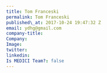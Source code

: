```yaml
---
title: Tom Franceski
permalink: Tom Franceski
published\_at: 2017-10-24 19:47:32 Z
email: ydhg@gmail.com
company-title: 
Company: 
Image: 
twitter: 
linkedin: 
Is MEDICI Team?: false
---
```



